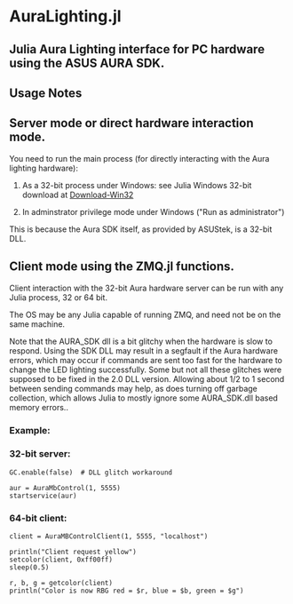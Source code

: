 # AuraLighting.jl

## Julia Aura Lighting interface for PC hardware using the ASUS AURA SDK.

## Usage Notes

## Server mode or direct hardware interaction mode.

You need to run the main process (for directly interacting with the Aura lighting hardware):

1.    As a 32-bit process under Windows: see Julia Windows 32-bit download at [Download-Win32](https://julialang.org/downloads/)
             
2.    In adminstrator privilege mode under Windows ("Run as administrator")

This is because the Aura SDK itself, as provided by ASUStek, is a 32-bit DLL.

## Client mode using the ZMQ.jl functions.

Client interaction with the 32-bit Aura hardware server can be run with any Julia process, 32 or 64 bit.
 
The OS may be any Julia capable of running ZMQ, and need not be on the same machine.

Note that the AURA_SDK dll is a bit glitchy when the hardware is slow to respond. Using 
the SDK DLL may result in a segfault if the Aura hardware errors, which may occur if 
commands are sent too fast for the hardware to change the LED lighting successfully. Some 
but not all these glitches were supposed to be fixed in the 2.0 DLL version. Allowing 
about 1/2 to 1 second between sending commands may help, as does turning off garbage collection, 
which allows Julia to mostly ignore some AURA_SDK.dll based memory errors..


### Example:

### 32-bit server:

    GC.enable(false)  # DLL glitch workaround

    aur = AuraMbControl(1, 5555)
    startservice(aur)


### 64-bit client:

    client = AuraMBControlClient(1, 5555, "localhost")

    println("Client request yellow")
    setcolor(client, 0xff00ff)
    sleep(0.5)

    r, b, g = getcolor(client)
    println("Color is now RBG red = $r, blue = $b, green = $g")

